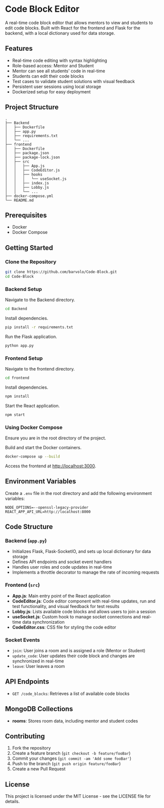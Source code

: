 
# Code Block Editor

A real-time code block editor that allows mentors to view and students to edit code blocks. Built with React for the frontend and Flask for the backend, with a local dictionary used for data storage.

## Features

- Real-time code editing with syntax highlighting
- Role-based access: Mentor and Student
- Mentor can see all students' code in real-time
- Students can edit their code blocks
- Test cases to validate student solutions with visual feedback
- Persistent user sessions using local storage
- Dockerized setup for easy deployment

## Project Structure

```
.
├── Backend
│   ├── Dockerfile
│   ├── app.py
│   ├── requirements.txt
│   └── ...
├── frontend
│   ├── Dockerfile
│   ├── package.json
│   ├── package-lock.json
│   ├── src
│   │   ├── App.js
│   │   ├── CodeEditor.js
│   │   ├── hooks
│   │   │   └── useSocket.js
│   │   ├── index.js
│   │   ├── Lobby.js
│   │   └── ...
├── docker-compose.yml
└── README.md
```

## Prerequisites

- Docker
- Docker Compose

## Getting Started

### Clone the Repository

```sh
git clone https://github.com/barvolo/Code-Block.git
cd Code-Block
```

### Backend Setup

Navigate to the Backend directory.

```sh
cd Backend
```

Install dependencies.

```sh
pip install -r requirements.txt
```

Run the Flask application.

```sh
python app.py
```

### Frontend Setup

Navigate to the frontend directory.

```sh
cd frontend
```

Install dependencies.

```sh
npm install
```

Start the React application.

```sh
npm start
```

### Using Docker Compose

Ensure you are in the root directory of the project.

Build and start the Docker containers.

```sh
docker-compose up --build
```

Access the frontend at [http://localhost:3000](http://localhost:3000).

## Environment Variables

Create a `.env` file in the root directory and add the following environment variables:

```
NODE_OPTIONS=--openssl-legacy-provider
REACT_APP_API_URL=http://localhost:8000
```

## Code Structure

### Backend (`app.py`)

- Initializes Flask, Flask-SocketIO, and sets up local dictionary for data storage
- Defines API endpoints and socket event handlers
- Handles user roles and code updates in real-time
- Implements a throttle decorator to manage the rate of incoming requests

### Frontend (`src`)

- **App.js**: Main entry point of the React application
- **CodeEditor.js**: Code editor component with real-time updates, run and test functionality, and visual feedback for test results
- **Lobby.js**: Lists available code blocks and allows users to join a session
- **useSocket.js**: Custom hook to manage socket connections and real-time data synchronization
- **CodeEditor.css**: CSS file for styling the code editor

### Socket Events

- `join`: User joins a room and is assigned a role (Mentor or Student)
- `update_code`: User updates their code block and changes are synchronized in real-time
- `leave`: User leaves a room

## API Endpoints

- `GET /code_blocks`: Retrieves a list of available code blocks

## MongoDB Collections

- **rooms**: Stores room data, including mentor and student codes

## Contributing

1. Fork the repository
2. Create a feature branch (`git checkout -b feature/fooBar`)
3. Commit your changes (`git commit -am 'Add some fooBar'`)
4. Push to the branch (`git push origin feature/fooBar`)
5. Create a new Pull Request

## License

This project is licensed under the MIT License - see the LICENSE file for details.
